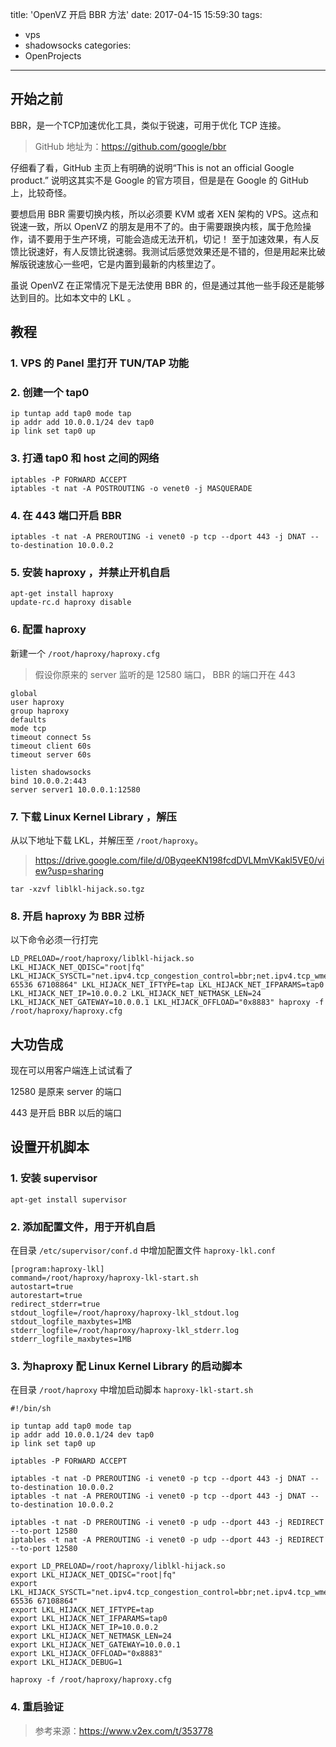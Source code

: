 title: 'OpenVZ 开启 BBR 方法'
date: 2017-04-15 15:59:30
tags: 
  - vps
  - shadowsocks
categories:
  - OpenProjects
---

## 开始之前

BBR，是一个TCP加速优化工具，类似于锐速，可用于优化 TCP 连接。

> GitHub 地址为：https://github.com/google/bbr

仔细看了看，GitHub 主页上有明确的说明“This is not an official Google product.” 说明这其实不是 Google 的官方项目，但是是在 Google 的 GitHub 上，比较奇怪。

要想启用 BBR 需要切换内核，所以必须要 KVM 或者 XEN 架构的 VPS。这点和锐速一致，所以 OpenVZ 的朋友是用不了的。由于需要跟换内核，属于危险操作，请不要用于生产环境，可能会造成无法开机，切记！
至于加速效果，有人反馈比锐速好，有人反馈比锐速弱。我测试后感觉效果还是不错的，但是用起来比破解版锐速放心一些吧，它是内置到最新的内核里边了。

虽说 OpenVZ 在正常情况下是无法使用 BBR 的，但是通过其他一些手段还是能够达到目的。比如本文中的 LKL 。

<!--more-->

## 教程

### 1. VPS 的 Panel 里打开 TUN/TAP 功能

### 2. 创建一个 tap0
```
ip tuntap add tap0 mode tap
ip addr add 10.0.0.1/24 dev tap0
ip link set tap0 up
```

### 3. 打通 tap0 和 host 之间的网络
```
iptables -P FORWARD ACCEPT
iptables -t nat -A POSTROUTING -o venet0 -j MASQUERADE
```

### 4. 在 443 端口开启 BBR
```
iptables -t nat -A PREROUTING -i venet0 -p tcp --dport 443 -j DNAT --to-destination 10.0.0.2
```

### 5. 安装 haproxy ，并禁止开机自启
```
apt-get install haproxy
update-rc.d haproxy disable
```

### 6. 配置 haproxy
新建一个 `/root/haproxy/haproxy.cfg`
>假设你原来的 server 监听的是 12580 端口， BBR 的端口开在 443

```
global
user haproxy
group haproxy
defaults
mode tcp
timeout connect 5s
timeout client 60s
timeout server 60s

listen shadowsocks
bind 10.0.0.2:443
server server1 10.0.0.1:12580
```

### 7. 下载 Linux Kernel Library ，解压
从以下地址下载 LKL，并解压至 `/root/haproxy`。
>https://drive.google.com/file/d/0ByqeeKN198fcdDVLMmVKakl5VE0/view?usp=sharing

```
tar -xzvf liblkl-hijack.so.tgz
```

### 8. 开启 haproxy 为 BBR 过桥
以下命令必须一行打完

```
LD_PRELOAD=/root/haproxy/liblkl-hijack.so LKL_HIJACK_NET_QDISC="root|fq" LKL_HIJACK_SYSCTL="net.ipv4.tcp_congestion_control=bbr;net.ipv4.tcp_wmem=4096 65536 67108864" LKL_HIJACK_NET_IFTYPE=tap LKL_HIJACK_NET_IFPARAMS=tap0 LKL_HIJACK_NET_IP=10.0.0.2 LKL_HIJACK_NET_NETMASK_LEN=24 LKL_HIJACK_NET_GATEWAY=10.0.0.1 LKL_HIJACK_OFFLOAD="0x8883" haproxy -f /root/haproxy/haproxy.cfg
```

## 大功告成
现在可以用客户端连上试试看了 

12580 是原来 server 的端口 

443 是开启 BBR 以后的端口

## 设置开机脚本

### 1. 安装 supervisor

```
apt-get install supervisor
```

### 2. 添加配置文件，用于开机自启
在目录 `/etc/supervisor/conf.d` 中增加配置文件 `haproxy-lkl.conf`

```
[program:haproxy-lkl] 
command=/root/haproxy/haproxy-lkl-start.sh
autostart=true 
autorestart=true 
redirect_stderr=true 
stdout_logfile=/root/haproxy/haproxy-lkl_stdout.log 
stdout_logfile_maxbytes=1MB 
stderr_logfile=/root/haproxy/haproxy-lkl_stderr.log 
stderr_logfile_maxbytes=1MB
```

### 3. 为haproxy 配 Linux Kernel Library 的启动脚本

在目录 `/root/haproxy` 中增加启动脚本 `haproxy-lkl-start.sh`

```
#!/bin/sh 

ip tuntap add tap0 mode tap 
ip addr add 10.0.0.1/24 dev tap0 
ip link set tap0 up 

iptables -P FORWARD ACCEPT 

iptables -t nat -D PREROUTING -i venet0 -p tcp --dport 443 -j DNAT --to-destination 10.0.0.2 
iptables -t nat -A PREROUTING -i venet0 -p tcp --dport 443 -j DNAT --to-destination 10.0.0.2 

iptables -t nat -D PREROUTING -i venet0 -p udp --dport 443 -j REDIRECT --to-port 12580 
iptables -t nat -A PREROUTING -i venet0 -p udp --dport 443 -j REDIRECT --to-port 12580 

export LD_PRELOAD=/root/haproxy/liblkl-hijack.so 
export LKL_HIJACK_NET_QDISC="root|fq" 
export LKL_HIJACK_SYSCTL="net.ipv4.tcp_congestion_control=bbr;net.ipv4.tcp_wmem=4096 65536 67108864" 
export LKL_HIJACK_NET_IFTYPE=tap 
export LKL_HIJACK_NET_IFPARAMS=tap0 
export LKL_HIJACK_NET_IP=10.0.0.2 
export LKL_HIJACK_NET_NETMASK_LEN=24 
export LKL_HIJACK_NET_GATEWAY=10.0.0.1 
export LKL_HIJACK_OFFLOAD="0x8883" 
export LKL_HIJACK_DEBUG=1 

haproxy -f /root/haproxy/haproxy.cfg
```

### 4. 重启验证

> 参考来源：https://www.v2ex.com/t/353778